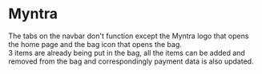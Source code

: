 # Myntra

The tabs on the navbar don't function except the Myntra logo that opens the home page and the bag icon that opens the bag. <br/>
3 items are already being put in the bag, all the items can be added and removed from the bag and correspondingly payment data is also updated.
